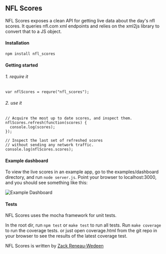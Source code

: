 ## NFL Scores
NFL Scores exposes a clean API for getting live data about the day's nfl scores. It queries nfl.com xml endpoints and relies on the xml2js library to convert that to a JS object.

#### Installation

    npm install nfl_scores

#### Getting started

###### 1. require it

    var nflScores = requre("nfl_scores");

###### 2. use it

    // Acquire the most up to date scores, and inspect them.
    nflScores.refresh(function(scores) {
      console.log(scores);
    });

    // Inspect the last set of refreshed scores
    // without sending any network traffic.
    console.log(nflScores.scores);

#### Example dashboard
To view the live scores in an example app, go to the examples/dashboard directory, and run `node server.js`. Point your browser to localhost:3000, and you should see something like this:

![Example Dashboard](https://raw.github.com/zackrw/nfl_scores/master/examples/dashboard/public/images/dashboard_example.png)

#### Tests
NFL Scores uses the mocha framework for unit tests.

In the root dir, run `npm test` or `make test` to run all tests.
Run `make coverage` to run the coverage tests. or just open coverage.html from the git repo in your browser to see the results of the latest coverage test.

NFL Scores is written by [Zack Reneau-Wedeen](http://zackrw.com)
